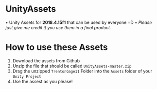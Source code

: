 # UnityAssets
• Unity Assets for **2018.4.15f1** that can be used by everyone =D
• _Please just give me credit if you use them in a final product._

# How to use these Assets
1. Download the assets from Github
2. Unzip the file that should be called `UnityAssets-master.zip`
3. Drag the unzipped `TrentonGage11` Folder into the `Assets` folder of your `Unity Project`
4. Use the assest as you please!
